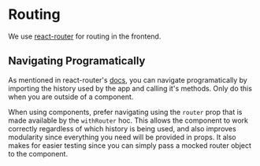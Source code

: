 # Routing

We use [react-router](https://github.com/reactjs/react-router) for routing in the frontend.

## Navigating Programatically

As mentioned in react-router's [docs](https://github.com/reactjs/react-router/blob/master/docs/guides/NavigatingOutsideOfComponents.md), you can navigate programatically by importing the history used by the app and calling it's methods. Only do this when you are outside of a component.

When using components, prefer navigating using the `router` prop that is made available by the `withRouter` hoc. This allows the component to work correctly regardless of which history is being used, and also improves modularity since everything you need will be provided in props. It also makes for easier testing since you can simply pass a mocked router object to the component.
